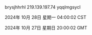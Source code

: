 brysjhhrhl 219.139.197.74 yqqlmgsycl

2024年 10月 28日 星期一 04:00:02 CST

2024年 10月 27日 星期日 20:00:02 GMT
